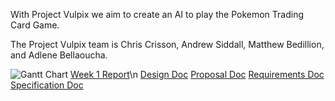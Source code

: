 With Project Vulpix we aim to create an AI to play the Pokemon Trading Card Game.

The Project Vulpix team is
Chris Crisson, Andrew Siddall, Matthew Bedillion, and Adlene Bellaoucha.

![Gantt Chart](https://seniorprojectptcg.github.io/Vulpix/assets/Vulpix_Gantt.JPG)
[Week 1 Report](https://seniorprojectptcg.github.io/Vulpix/assets/ProjectVulpixWk1.pdf)\n
[Design Doc](https://seniorprojectptcg.github.io/Vulpix/assets/DesignDoc.pdf)
[Proposal Doc](https://seniorprojectptcg.github.io/Vulpix/assets/ProposalDoc.pdf)
[Requirements Doc](https://seniorprojectptcg.github.io/Vulpix/assets/RequirementsDoc.pdf)
[Specification Doc](https://seniorprojectptcg.github.io/Vulpix/assets/SpecificationDoc.pdf)
